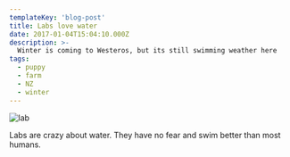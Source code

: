 ```yaml
---
templateKey: 'blog-post'
title: Labs love water
date: 2017-01-04T15:04:10.000Z
description: >-
  Winter is coming to Westeros, but its still swimming weather here
tags:
  - puppy
  - farm
  - NZ
  - winter
---
```


![lab](/img/img_0615.jpg)

Labs are crazy about water. They have no fear and swim better than most humans.
